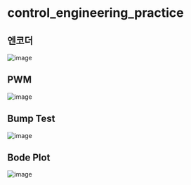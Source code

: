 # control_engineering_practice
## 엔코더
![image](https://user-images.githubusercontent.com/53217819/169794898-df0464e7-8eb4-4cfb-8e3d-e8635f258201.png)

## PWM
![image](https://user-images.githubusercontent.com/53217819/169796055-a13a8d4a-f896-4adb-afcf-722ed37a48a2.png)

## Bump Test
![image](https://user-images.githubusercontent.com/53217819/169795431-6f396cb0-be67-46a4-8952-09b3c177d27c.png)


## Bode Plot
![image](https://user-images.githubusercontent.com/53217819/169794701-7c0684de-a1fb-40fa-b059-7cc2daed07a3.png)
